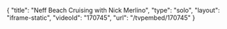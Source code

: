 {
    "title": "Neff Beach Cruising with Nick Merlino",
    "type": "solo",
    "layout": "iframe-static",
    "videoId": "170745",
    "url": "\/tvpembed\/170745"
}
